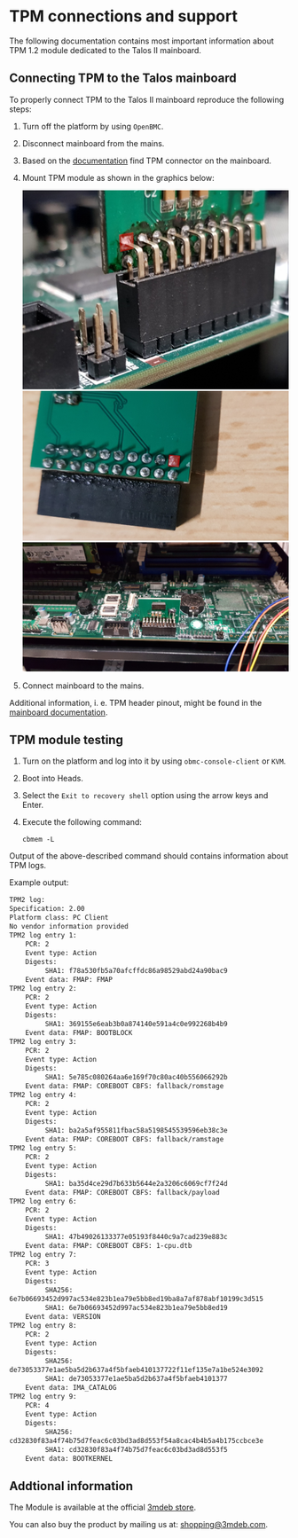 # TPM connections and support

The following documentation contains most important information about TPM 1.2
module dedicated to the Talos II mainboard.

## Connecting TPM to the Talos mainboard

To properly connect TPM to the Talos II mainboard reproduce the following steps:

1. Turn off the platform by using `OpenBMC`.
1. Disconnect mainboard from the mains.
1. Based on the
    [documentation](https://github.com/3mdeb/openpower-coreboot-docs/blob/main/devnotes/tpm_over_lpc.md#talos-ii-tpm-connector)
    find TPM connector on the mainboard.
1. Mount TPM module as shown in the graphics below:

    ![TPM front](images/tpm_square_solder_front.jpg)
    ![TPM back](images/tpm_square_solder_back.jpg)
    ![TPM connected](images/tpm_connected.jpg)

1. Connect mainboard to the mains.

Additional information, i. e. TPM header pinout, might be found in the
[mainboard documentation](https://wiki.raptorcs.com/w/images/e/e3/T2P9D01_users_guide_version_1_0.pdf).

## TPM module testing

1. Turn on the platform and log into it by using `obmc-console-client` or `KVM`.
1. Boot into Heads.
1. Select the `Exit to recovery shell` option using the arrow keys and Enter.
1. Execute the following command:

    ```shell
    cbmem -L
    ```

Output of the above-described command should contains information about TPM
logs.

Example output:

```shell
TPM2 log:
Specification: 2.00
Platform class: PC Client
No vendor information provided
TPM2 log entry 1:
    PCR: 2
    Event type: Action
    Digests:
    	 SHA1: f78a530fb5a70afcffdc86a98529abd24a90bac9
    Event data: FMAP: FMAP
TPM2 log entry 2:
    PCR: 2
    Event type: Action
    Digests:
    	 SHA1: 369155e6eab3b0a874140e591a4c0e992268b4b9
    Event data: FMAP: BOOTBLOCK
TPM2 log entry 3:
    PCR: 2
    Event type: Action
    Digests:
    	 SHA1: 5e785c080264aa6e169f70c80ac40b556066292b
    Event data: FMAP: COREBOOT CBFS: fallback/romstage
TPM2 log entry 4:
    PCR: 2
    Event type: Action
    Digests:
    	 SHA1: ba2a5af955811fbac58a5198545539596eb38c3e
    Event data: FMAP: COREBOOT CBFS: fallback/ramstage
TPM2 log entry 5:
    PCR: 2
    Event type: Action
    Digests:
    	 SHA1: ba35d4ce29d7b633b5644e2a3206c6069cf7f24d
    Event data: FMAP: COREBOOT CBFS: fallback/payload
TPM2 log entry 6:
    PCR: 2
    Event type: Action
    Digests:
    	 SHA1: 47b49026133377e05193f8440c9a7cad239e883c
    Event data: FMAP: COREBOOT CBFS: 1-cpu.dtb
TPM2 log entry 7:
    PCR: 3
    Event type: Action
    Digests:
    	 SHA256: 6e7b06693452d997ac534e823b1ea79e5bb8ed19ba8a7af878abf10199c3d515
    	 SHA1: 6e7b06693452d997ac534e823b1ea79e5bb8ed19
    Event data: VERSION
TPM2 log entry 8:
    PCR: 2
    Event type: Action
    Digests:
    	 SHA256: de73053377e1ae5ba5d2b637a4f5bfaeb410137722f11ef135e7a1be524e3092
    	 SHA1: de73053377e1ae5ba5d2b637a4f5bfaeb4101377
    Event data: IMA_CATALOG
TPM2 log entry 9:
    PCR: 4
    Event type: Action
    Digests:
    	 SHA256: cd32830f83a4f74b75d7feac6c03bd3ad8d553f54a8cac4b4b5a4b175ccbce3e
    	 SHA1: cd32830f83a4f74b75d7feac6c03bd3ad8d553f5
    Event data: BOOTKERNEL
```

## Addtional information

The Module is available at the official
[3mdeb store](https://3mdeb.com/shop/modules/tpm-1-2-compatible-with-raptor-computing-systems-talos-ii-mainboard/).

You can also buy the product by mailing us at:
[shopping@3mdeb.com](mailto:shopping@3mdeb.com).
